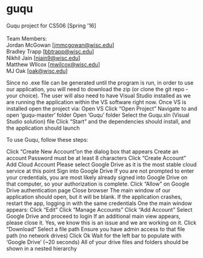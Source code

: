 # guqu
Guqu project for CS506 [Spring '16] <br/>  
Team Members: <br/>
Jordan McGowan [jmmcgowan@wisc.edu] <br/>
Bradley Trapp [bbtrapp@wisc.edu] <br/>
Nikhil Jain [njain9@wisc.edu] <br/>
Matthew WIlcox [mwilcox@wisc.edu] <br/>
MJ Oak [oak@wisc.edu] <br/>

Since no .exe file can be generated until the program is run, in order to use our application, you will need to download the zip (or clone the git repo - your choice). The user will also need to have Visual Studio installed as we are running the application within the VS software right now. Once VS is installed open the project via:
Open VS 
Click “Open Project”
Navigate to and open ‘guqu-master’ folder
Open ‘Guqu’ folder
Select the Guqu.sln (Visual Studio solution) file
Click  “Start” and the dependencies should install, and the application should launch 


To use Guqu, follow these steps:

Click “Create New Account”on the dialog box that appears
Create an account
Password must be at least 8 characters
Click “Create Account”
Add Cloud Account
Please select Google Drive as it is the most stable cloud service at this point
Sign into Google Drive
If you are not prompted to enter your credentials, you are most likely already signed into Google Drive on that computer, so your authorization is complete.
Click “Allow” on Google Drive authentication page
Close browser
The main window of our application should open, but it will be blank.
If the application crashes, restart the app, logging in with the same credentials
One the main window appears:
Click “Edit”
Click “Manage Accounts”
Click “Add Account”
Select Google Drive and proceed to login
If an additional main view appears, please close it. Yes, we know this is an issue and we are working on it. 
Click “Download” 
Select a file path
Ensure you have admin access to that file path (no network drives)
Click Ok
Wait for the left bar to populate with ‘Google Drive’ (~20 seconds)
All of your drive files and folders should be shown in a nested hierarchy
